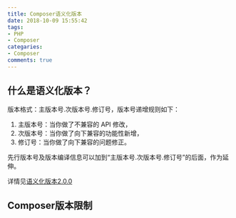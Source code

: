 ```yaml
---
title: Composer语义化版本
date: 2018-10-09 15:55:42
tags:
- PHP
- Composer
categaries:
- Composer
comments: true
---
```


## 什么是语义化版本？

版本格式：主版本号.次版本号.修订号，版本号递增规则如下：
<!-- more -->
1. 主版本号：当你做了不兼容的 API 修改，
2. 次版本号：当你做了向下兼容的功能性新增，
3. 修订号：当你做了向下兼容的问题修正。

先行版本号及版本编译信息可以加到“主版本号.次版本号.修订号”的后面，作为延伸。

详情见[语义化版本2.0.0](https://semver.org/lang/zh-CN/)

## Composer版本限制
